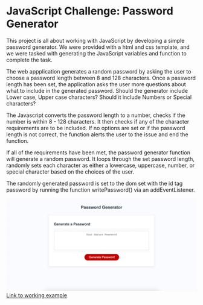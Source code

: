 # JavaScript Challenge: Password Generator

This project is all about working with JavaScript by developing a simple password generator. We were provided with a html and css template, and we were tasked with generating the JavaScript variables and function to complete the task.

The web appplication generates a random password by asking the user to choose a password length between 8 and 128 characters. Once a password length has been set, the application asks the user more questions about what to include in the generated password. Should the generator include Lower case, Upper case characters? Should it include Numbers or Special characters?

The Javascript converts the password length to a number, checks if the number is within 8 - 128 characters. It then checks if any of the character requirements are to be included. If no options are set or if the password length is not correct, the function alerts the user to the issue and end the function.

If all of the requirements have been met, the password generator function will generate a random password. It loops through the set password length, randomly sets each character as either a lowercase, uppercase, number, or special character based on the choices of the user.

The randomly generated password is set to the dom set with the id tag password by running the function writePassword() via an addEventListener.

![Screenshot](./screen.png)
[Link to working example](https://xclusive36@github.io/friendly-parakeet/)
